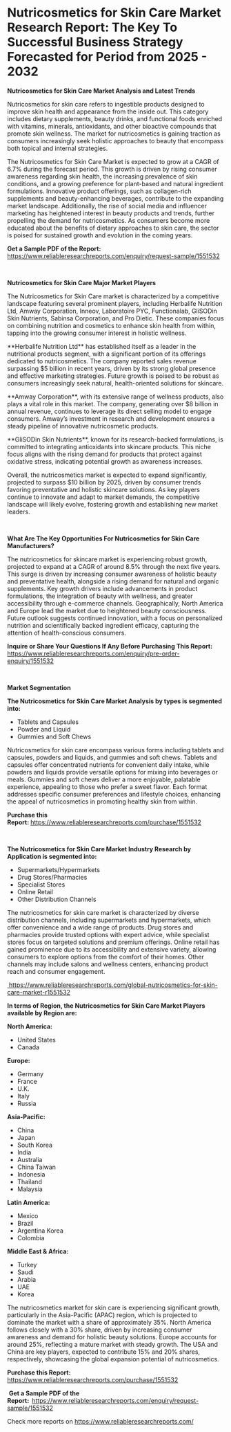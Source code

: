 <p><h1>Nutricosmetics for Skin Care Market Research Report: The Key To Successful Business Strategy Forecasted for Period from 2025 - 2032</h1></p><p><strong>Nutricosmetics for Skin Care Market Analysis and Latest Trends</strong></p>
<p><p>Nutricosmetics for skin care refers to ingestible products designed to improve skin health and appearance from the inside out. This category includes dietary supplements, beauty drinks, and functional foods enriched with vitamins, minerals, antioxidants, and other bioactive compounds that promote skin wellness. The market for nutricosmetics is gaining traction as consumers increasingly seek holistic approaches to beauty that encompass both topical and internal strategies.</p><p>The Nutricosmetics for Skin Care Market is expected to grow at a CAGR of 6.7% during the forecast period. This growth is driven by rising consumer awareness regarding skin health, the increasing prevalence of skin conditions, and a growing preference for plant-based and natural ingredient formulations. Innovative product offerings, such as collagen-rich supplements and beauty-enhancing beverages, contribute to the expanding market landscape. Additionally, the rise of social media and influencer marketing has heightened interest in beauty products and trends, further propelling the demand for nutricosmetics. As consumers become more educated about the benefits of dietary approaches to skin care, the sector is poised for sustained growth and evolution in the coming years.</p></p>
<p><strong>Get a Sample PDF of the Report:&nbsp;</strong> <a href="https://www.reliableresearchreports.com/enquiry/request-sample/1551532?utm_campaign=2177&utm_medium=2&utm_source=Github&utm_content=ia&utm_term=09022025&utm_id=nutricosmetics-for-skin-care">https://www.reliableresearchreports.com/enquiry/request-sample/1551532</a></p>
<p>&nbsp;</p>
<p><strong>Nutricosmetics for Skin Care Major Market Players</strong></p>
<p><p>The Nutricosmetics for Skin Care market is characterized by a competitive landscape featuring several prominent players, including Herbalife Nutrition Ltd, Amway Corporation, Inneov, Laboratoire PYC, Functionalab, GliSODin Skin Nutrients, Sabinsa Corporation, and Pro Dietic. These companies focus on combining nutrition and cosmetics to enhance skin health from within, tapping into the growing consumer interest in holistic wellness.</p><p>**Herbalife Nutrition Ltd** has established itself as a leader in the nutritional products segment, with a significant portion of its offerings dedicated to nutricosmetics. The company reported sales revenue surpassing $5 billion in recent years, driven by its strong global presence and effective marketing strategies. Future growth is poised to be robust as consumers increasingly seek natural, health-oriented solutions for skincare.</p><p>**Amway Corporation**, with its extensive range of wellness products, also plays a vital role in this market. The company, generating over $8 billion in annual revenue, continues to leverage its direct selling model to engage consumers. Amway’s investment in research and development ensures a steady pipeline of innovative nutricosmetic products.</p><p>**GliSODin Skin Nutrients**, known for its research-backed formulations, is committed to integrating antioxidants into skincare products. This niche focus aligns with the rising demand for products that protect against oxidative stress, indicating potential growth as awareness increases.</p><p>Overall, the nutricosmetics market is expected to expand significantly, projected to surpass $10 billion by 2025, driven by consumer trends favoring preventative and holistic skincare solutions. As key players continue to innovate and adapt to market demands, the competitive landscape will likely evolve, fostering growth and establishing new market leaders.</p></p>
<p>&nbsp;</p>
<p><strong>What Are The Key Opportunities For Nutricosmetics for Skin Care Manufacturers?</strong></p>
<p><p>The nutricosmetics for skincare market is experiencing robust growth, projected to expand at a CAGR of around 8.5% through the next five years. This surge is driven by increasing consumer awareness of holistic beauty and preventative health, alongside a rising demand for natural and organic supplements. Key growth drivers include advancements in product formulations, the integration of beauty with wellness, and greater accessibility through e-commerce channels. Geographically, North America and Europe lead the market due to heightened beauty consciousness. Future outlook suggests continued innovation, with a focus on personalized nutrition and scientifically backed ingredient efficacy, capturing the attention of health-conscious consumers.</p></p>
<p><strong>Inquire or Share Your Questions If Any Before Purchasing This Report:</strong> <a href="https://www.reliableresearchreports.com/enquiry/pre-order-enquiry/1551532?utm_campaign=2177&utm_medium=2&utm_source=Github&utm_content=ia&utm_term=09022025&utm_id=nutricosmetics-for-skin-care">https://www.reliableresearchreports.com/enquiry/pre-order-enquiry/1551532</a></p>
<p>&nbsp;</p>
<p><strong>Market Segmentation</strong></p>
<p><strong>The Nutricosmetics for Skin Care Market Analysis by types is segmented into:</strong></p>
<p><ul><li>Tablets and Capsules</li><li>Powder and Liquid</li><li>Gummies and Soft Chews</li></ul></p>
<p><p>Nutricosmetics for skin care encompass various forms including tablets and capsules, powders and liquids, and gummies and soft chews. Tablets and capsules offer concentrated nutrients for convenient daily intake, while powders and liquids provide versatile options for mixing into beverages or meals. Gummies and soft chews deliver a more enjoyable, palatable experience, appealing to those who prefer a sweet flavor. Each format addresses specific consumer preferences and lifestyle choices, enhancing the appeal of nutricosmetics in promoting healthy skin from within.</p></p>
<p><strong>Purchase this Report:&nbsp;</strong><a href="https://www.reliableresearchreports.com/purchase/1551532?utm_campaign=2177&utm_medium=2&utm_source=Github&utm_content=ia&utm_term=09022025&utm_id=nutricosmetics-for-skin-care">https://www.reliableresearchreports.com/purchase/1551532</a></p>
<p>&nbsp;</p>
<p><strong>The Nutricosmetics for Skin Care Market Industry Research by Application is segmented into:</strong></p>
<p><ul><li>Supermarkets/Hypermarkets</li><li>Drug Stores/Pharmacies</li><li>Specialist Stores</li><li>Online Retail</li><li>Other Distribution Channels</li></ul></p>
<p><p>The nutricosmetics for skin care market is characterized by diverse distribution channels, including supermarkets and hypermarkets, which offer convenience and a wide range of products. Drug stores and pharmacies provide trusted options with expert advice, while specialist stores focus on targeted solutions and premium offerings. Online retail has gained prominence due to its accessibility and extensive variety, allowing consumers to explore options from the comfort of their homes. Other channels may include salons and wellness centers, enhancing product reach and consumer engagement.</p></p>
<p><a href="https://www.reliableresearchreports.com/global-nutricosmetics-for-skin-care-market-r1551532?utm_campaign=2177&utm_medium=2&utm_source=Github&utm_content=ia&utm_term=09022025&utm_id=nutricosmetics-for-skin-care">&nbsp;https://www.reliableresearchreports.com/global-nutricosmetics-for-skin-care-market-r1551532</a></p>
<p><strong>In terms of Region, the Nutricosmetics for Skin Care Market Players available by Region are:</strong></p>
<p>
    <p> <strong> North America: </strong>
        <ul>
            <li>United States</li>
            <li>Canada</li>
        </ul>
        </p> 
    <p> <strong> Europe: </strong>
        <ul>
            <li>Germany</li>
            <li>France</li>
            <li>U.K.</li>
            <li>Italy</li>
            <li>Russia</li>
        </ul>
        </p> 
    <p> <strong> Asia-Pacific: </strong>
        <ul>
            <li>China</li>
            <li>Japan</li>
            <li>South Korea</li>
            <li>India</li>
            <li>Australia</li>
            <li>China Taiwan</li>
            <li>Indonesia</li>
            <li>Thailand</li>
            <li>Malaysia</li>
        </ul>
        </p> 
    <p> <strong> Latin America: </strong>
        <ul>
            <li>Mexico</li>
            <li>Brazil</li>
            <li>Argentina Korea</li>
            <li>Colombia</li>
        </ul>
        </p> 
    <p> <strong> Middle East & Africa: </strong>
        <ul>
            <li>Turkey</li>
            <li>Saudi</li>
            <li>Arabia</li>
            <li>UAE</li>
            <li>Korea</li>
        </ul>
    </p>
    </p>
<p><p>The nutricosmetics market for skin care is experiencing significant growth, particularly in the Asia-Pacific (APAC) region, which is projected to dominate the market with a share of approximately 35%. North America follows closely with a 30% share, driven by increasing consumer awareness and demand for holistic beauty solutions. Europe accounts for around 25%, reflecting a mature market with steady growth. The USA and China are key players, expected to contribute 15% and 20% shares, respectively, showcasing the global expansion potential of nutricosmetics.</p></p>
<p><strong>Purchase this Report: </strong><a href="https://www.reliableresearchreports.com/purchase/1551532?utm_campaign=2177&utm_medium=2&utm_source=Github&utm_content=ia&utm_term=09022025&utm_id=nutricosmetics-for-skin-care">https://www.reliableresearchreports.com/purchase/1551532</a></p>
<p>&nbsp;<strong>Get a Sample PDF of the Report:&nbsp;&nbsp;</strong><a href="https://www.reliableresearchreports.com/enquiry/request-sample/1551532?utm_campaign=2177&utm_medium=2&utm_source=Github&utm_content=ia&utm_term=09022025&utm_id=nutricosmetics-for-skin-care">https://www.reliableresearchreports.com/enquiry/request-sample/1551532</a></p>
<p><strong></strong></p>
<p>Check more reports on <a href="https://www.reliableresearchreports.com/?utm_campaign=2177&utm_medium=2&utm_source=Github&utm_content=ia&utm_term=09022025&utm_id=nutricosmetics-for-skin-care">https://www.reliableresearchreports.com/</a></p>